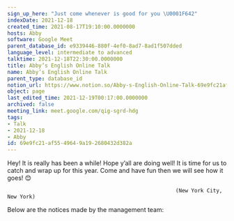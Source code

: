 ```yaml
---
sign_up_here: "Just come whenever is good for you \U0001F642"
indexDate: 2021-12-18
created_time: 2021-08-17T19:10:00.0000000
hosts: Abby
software: Google Meet
parent_database_id: e9339446-880f-4ef0-8ad7-8ad1f507dded
language_level: intermediate to advanced
talktime: 2021-12-18T22:30:00.0000000
title: Abby’s English Online Talk
name: Abby’s English Online Talk
parent_type: database_id
notion_url: https://www.notion.so/Abby-s-English-Online-Talk-69e9fc21af5549649a192680432d382a
object: page
last_edited_time: 2021-12-19T00:17:00.0000000
archived: false
meeting_link: meet.google.com/qig-sgrd-hdg
tags:
- Talk
- 2021-12-18
- Abby
id: 69e9fc21-af55-4964-9a19-2680432d382a
---
```


Hey! It is really has been a while! Hope y’all are doing well! It is time for us to catch and wrap up for this year. Come and have fun then we will see how it goes! 😊



                                                          (New York City, New York)



Below are the notices made by the management team:


